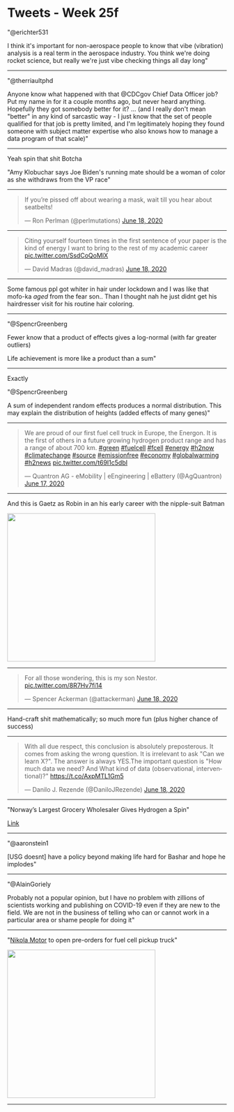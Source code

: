 # Tweets - Week 25f

"@erichter531

I think it's important for non-aerospace people to know that vibe
(vibration) analysis is a real term in the aerospace industry. You
think we're doing rocket science, but really we're just vibe checking
things all day long"

---

"@therriaultphd

Anyone know what happened with that @CDCgov Chief Data Officer job?
Put my name in for it a couple months ago, but never heard
anything. Hopefully they got somebody better for it? ... (and I really
don't mean "better" in any kind of sarcastic way - I just know that
the set of people qualified for that job is pretty limited, and I'm
legitimately hoping they found someone with subject matter expertise
who also knows how to manage a data program of that scale)"

---

Yeah spin that shit Botcha

"Amy Klobuchar says Joe Biden's running mate should be a woman of
color as she withdraws from the VP race"

---

<blockquote class="twitter-tweet"><p lang="en" dir="ltr">If you’re pissed off about wearing a mask, wait till you hear about seatbelts!</p>&mdash; Ron Perlman (@perlmutations) <a href="https://twitter.com/perlmutations/status/1273761927420710912?ref_src=twsrc%5Etfw">June 18, 2020</a></blockquote> <script async src="https://platform.twitter.com/widgets.js" charset="utf-8"></script>

---

<blockquote class="twitter-tweet"><p lang="en" dir="ltr">Citing yourself fourteen times in the first sentence of your paper is the kind of energy I want to bring to the rest of my academic career <a href="https://t.co/SsdCoQoMIX">pic.twitter.com/SsdCoQoMIX</a></p>&mdash; David Madras (@david_madras) <a href="https://twitter.com/david_madras/status/1273616668401577986?ref_src=twsrc%5Etfw">June 18, 2020</a></blockquote> <script async src="https://platform.twitter.com/widgets.js" charset="utf-8"></script>

---


Some famous ppl got whiter in hair under lockdown and I was like that
mofo-ka *aged* from the fear son.. Than I thought nah he just didnt
get his hairdresser visit for his routine hair coloring.

---

"@SpencrGreenberg

Fewer know that a product of effects gives a log-normal (with far
greater outliers)

Life achievement is more like a product than a sum"

---

Exactly

"@SpencrGreenberg

A sum of independent random effects produces a normal
distribution. This may explain the distribution of heights (added
effects of many genes)"

---

<blockquote class="twitter-tweet"><p lang="en" dir="ltr">We are proud of our first fuel cell truck in Europe, the Energon. It is the first of others in a future growing hydrogen product range and has a range of about 700 km. <a href="https://twitter.com/hashtag/green?src=hash&amp;ref_src=twsrc%5Etfw">#green</a> <a href="https://twitter.com/hashtag/fuelcell?src=hash&amp;ref_src=twsrc%5Etfw">#fuelcell</a> <a href="https://twitter.com/hashtag/fcell?src=hash&amp;ref_src=twsrc%5Etfw">#fcell</a> <a href="https://twitter.com/hashtag/energy?src=hash&amp;ref_src=twsrc%5Etfw">#energy</a> <a href="https://twitter.com/hashtag/h2now?src=hash&amp;ref_src=twsrc%5Etfw">#h2now</a> <a href="https://twitter.com/hashtag/climatechange?src=hash&amp;ref_src=twsrc%5Etfw">#climatechange</a> <a href="https://twitter.com/hashtag/source?src=hash&amp;ref_src=twsrc%5Etfw">#source</a> <a href="https://twitter.com/hashtag/emissionfree?src=hash&amp;ref_src=twsrc%5Etfw">#emissionfree</a> <a href="https://twitter.com/hashtag/economy?src=hash&amp;ref_src=twsrc%5Etfw">#economy</a> <a href="https://twitter.com/hashtag/globalwarming?src=hash&amp;ref_src=twsrc%5Etfw">#globalwarming</a> <a href="https://twitter.com/hashtag/h2news?src=hash&amp;ref_src=twsrc%5Etfw">#h2news</a> <a href="https://t.co/t69I1c5dbI">pic.twitter.com/t69I1c5dbI</a></p>&mdash; Quantron AG - eMobility | eEngineering | eBattery (@AgQuantron) <a href="https://twitter.com/AgQuantron/status/1273231258290720768?ref_src=twsrc%5Etfw">June 17, 2020</a></blockquote> <script async src="https://platform.twitter.com/widgets.js" charset="utf-8"></script>

---

And this is Gaetz as Robin in an his early career with the nipple-suit Batman

<img width="340" src="https://i0.wp.com/www.thestopbutton.com/wp-content/uploads/2016/03/Batman-Robin-1997-tt0118688.jpg?fit=672%2C228&ssl=1"/>

---

<blockquote class="twitter-tweet"><p lang="en" dir="ltr">For all those wondering, this is my son Nestor. <a href="https://t.co/8R7Hv7fi14">pic.twitter.com/8R7Hv7fi14</a></p>&mdash; Spencer Ackerman (@attackerman) <a href="https://twitter.com/attackerman/status/1273697799956238336?ref_src=twsrc%5Etfw">June 18, 2020</a></blockquote> <script async src="https://platform.twitter.com/widgets.js" charset="utf-8"></script>

---

Hand-craft shit mathematically; so much more fun (plus higher chance
of success)

---

<blockquote class="twitter-tweet"><p lang="en" dir="ltr">With all due respect, this conclusion is absolutely preposterous. It comes from asking the wrong question. It is irrelevant to ask &quot;Can we learn X?&quot;. The answer is always YES.The important question is &quot;How much data we need? And What kind of data (observational, interventional)?&quot; <a href="https://t.co/AxpMTL1Gm5">https://t.co/AxpMTL1Gm5</a></p>&mdash; Danilo J. Rezende (@DaniloJRezende) <a href="https://twitter.com/DaniloJRezende/status/1273680831555555330?ref_src=twsrc%5Etfw">June 18, 2020</a></blockquote> <script async src="https://platform.twitter.com/widgets.js" charset="utf-8"></script>

---

"Norway’s Largest Grocery Wholesaler Gives Hydrogen a Spin"

[Link](https://www.cummins.com/news/2020/04/29/norways-largest-grocery-wholesaler-gives-hydrogen-spin)

---

"@aaronstein1

[USG doesnt] have a policy beyond making life hard for Bashar and hope
he implodes"

---

"@AlainGoriely

Probably not a popular opinion, but I have no problem with zillions of
scientists working and publishing on COVID-19 even if they are new to
the field. We are not in the business of telling who can or cannot
work in a particular area or shame people for doing it"

---

"[Nikola Motor](https://nikolamotor.com/) to open pre-orders for fuel
cell pickup truck"

<img width="340" src="https://techcrunch.com/wp-content/uploads/2020/06/nikola_badger4.jpg?w=990&crop=1"/>

---

